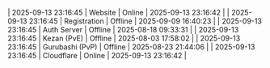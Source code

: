 | 2025-09-13 23:16:45 | Website | Online | 2025-09-13 23:16:42 |
| 2025-09-13 23:16:45 | Registration | Offline | 2025-09-09 16:40:23 |
| 2025-09-13 23:16:45 | Auth Server | Offline | 2025-08-18 09:33:31 |
| 2025-09-13 23:16:45 | Kezan (PvE) | Offline | 2025-08-03 17:58:02 |
| 2025-09-13 23:16:45 | Gurubashi (PvP) | Offline | 2025-08-23 21:44:06 |
| 2025-09-13 23:16:45 | Cloudflare | Online | 2025-09-13 23:16:42 |
